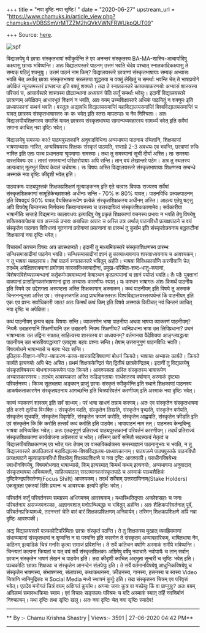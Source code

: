 +++
title = "नवा दृष्टिः नवा सृष्टिः! "
date = "2020-06-27"
upstream_url = "https://www.chamuks.in/article_view.php?chamuks=VDBSSmVrMTZZM2hQVkVWNFRWUkpQUT09"

+++
Source: [here](https://www.chamuks.in/article_view.php?chamuks=VDBSSmVrMTZZM2hQVkVWNFRWUkpQUT09).



![spf](article_img/CHAMU-1593256349jethat_chamu.jpg)

विद्यालयेषु ये छात्राः संस्कृतभाषां स्वीकुर्वन्ति ते एव अनन्तरं
संस्कृतस्य BA-MA-शास्त्रि-आचार्यादिषु कक्ष्यासु छात्राः भविष्यन्ति। अतः
विद्यालयस्तरे पाठनम् उत्तमं भवति चेदेव पश्चात् स्नातकादिकक्ष्यासु ते
सम्यक् पठितुं शक्नुयुः। उत्तमं पाठनं नाम किम्? विद्यालयस्तरे छात्राणां
संस्कृतभाषायाः सम्यक् अभ्यासः भवति चेत् अर्थात् छात्राः संस्कृतभाषया
सरलतया शुद्धतया च वक्तुं लेखितुं च समर्थाः भवन्ति चेत् ते भाषाप्रयोगे
अपेक्षितं न्यूनतमस्तरं प्राप्तवन्तः इति वक्तुं शक्यते। तदा ते
स्नातकस्तरे काव्यव्याकरणयोः अभ्यासं शास्त्रस्य परिचयं च, आचार्यस्तरे
शास्त्रस्य प्रौढग्रन्थानां अध्ययनं चेति कर्तुं समर्थाः भवेयुः। इदानीं
विद्यालयस्तरे छात्राणाम् अपेक्षितम् आधारभूतं शिक्षणं न भवति, अतः वयम्
उच्चशिक्षास्तरे अधिकं पाठयितुं न शक्नुमः इति प्राध्यापकानां कथनं भवति।
वस्तुतः अद्यावधि विद्यालयसमाप्तिं महाविद्यालयसमाप्तिं
विश्वविद्यालयसमाप्तिं च यावत् छात्रस्य संस्कृतभाषास्तरः कः कः भवेत् इति
स्तराः मापदण्डाः च नैव निश्चिताः। अतः विद्यालयीयशिक्षणस्य समाप्तिं यावत्
छात्रस्य संस्कृतभाषया सामान्यव्यवहारस्य सामर्थ्यं भवेत् इति सर्वेषां
समाना काचित् नवा दृष्टिः भवेत्।  
  
विद्यालयेषु समस्याः काः? पाठ्यपुस्तकानि अनुवादविधिना अन्यभाषया पाठनाय
रचितानि, शिक्षकाणां भाषणाभ्यासः नास्ति, अन्यविषयस्य शिक्षकः संस्कृतं
पाठयति, सप्ताहे 2-3 अवधयः एव भवन्ति, छात्राणां रुचिः नास्ति इति एताः
पञ्च प्रधानतया श्रूयमाणाः समस्याः। तथा तु समस्यानां सूची दीर्घा अस्ति।
ताः समस्याः वास्तविक्यः एव। तासां समस्यानां परिहारोपायाः अपि सन्ति। तान्
वयं लेखान्तरे पठेम। अत्र तु स्थलस्य अल्पत्वात् मूलभूतं विषयं केवलं
चर्चयामः। सः विषयः अस्ति विद्यालयस्तरे संस्कृतभाषायाः शिक्षणस्य सम्बन्धे
अस्माकं नवा दृष्टिः कीदृशी भवेत् इति।  
  
पाठ्यक्रमः पाठ्यपुस्तकं शिक्षकप्रशिक्षणं मूल्याङ्कनम् इति एते चत्वारः
विषयाः राज्यस्य सर्वेषां संस्कृतशिक्षकाणां सामूहिकेच्छाशक्तेः अधीनाः
सन्ति - 70% तः 80% यावत्। पाठनविधिः प्रत्यक्षपाठनम् इति विषयद्वयं 90%
यावत् वैयक्तिकरूपेण प्रत्येकं संस्कृतशिक्षकस्य अधीनम् अस्ति। आहत्य एतेषु
षट्सु अपि विषयेषु चिन्तनस्य निर्णयस्य क्रियान्वयनस्य च उत्तरदायित्वं
संस्कृतशिक्षकाणामेव। सर्वकारीया भाषानीतिः सप्ताहे विद्यमानाः कालावधयः
इत्यादिषु येषु प्रकृतं शिक्षकाणां वचनस्य प्रभावः न भवति तेषु विषयेषु
शक्तिव्ययापेक्षया यत्र अस्माकं प्रभावः अबाधितः अपारः च अस्ति तत्र
अर्थात् पाठनविधौ प्रत्यक्षपाठने च वयं संस्कृतेन पाठनाय विविधानां
नूतनानां प्रयोगाणां प्रयत्नानां वा प्रारम्भं तु कुर्याम इति
संस्कृतोन्नयनाय बद्धकटीनां शिक्षकाणां नवा दृष्टिः भवेत्।  
  
विचारार्थं कश्चन विषयः अत्र उपस्थाप्यते। इदानीं तु माध्यमिकस्तरे
संस्कृतशिक्षणस्य प्रारम्भः सन्धिसमासादीनां पाठनेन भवति। सन्धिसमासादीनां
ज्ञानं तु काव्याध्ययनाय शास्त्राध्ययनाय च आवश्यकम्। न तु भाषया
व्यवहाराय। तेषां पाठनं स्नातकस्तरे भवितुम् अर्हति। भाषया विविधकार्याणि
करणीयानि चेत् तदर्थम् अपेक्षितवाक्यानां प्रयोगाय कारकविभक्त्यादीनां,
प्रमुख-परिमित-शब्द-धातु-रूपाणां, विशेषणविशेष्यसम्बन्धानां
कर्तृकर्मभाववाच्यानां केषाञ्चन कृत्प्रत्ययानां च ज्ञानं पर्याप्तं भवति।
तैः पदैः युक्तानां वाक्यानां प्रासङ्गिकसंभाषणानां द्वारा अभ्यासः कारणीयः
स्यात्। यः कश्चन भाषागतः अंशः किमर्थं पाठनीयः इति विषये एव उद्देशगता
अस्पष्टता अस्ति शिक्षकाणाम् अस्माकम्। कथं पाठनीयम् इति विषये तु अस्माकं
चिन्तनन्यूनता अस्ति एव। संस्कृतजगति अद्य प्राथमिकस्तरतः
विश्वविद्यालयस्तरपर्यन्तं किं पाठनीयम् इति एकः एव प्रश्नः सर्वाधिकारी
जातः! अतः किमर्थं कथं किम् इति विषये अस्माकं किञ्चित् नवं चिन्तनं काचित्
नवा दृष्टिः च अपेक्षिता।  
  
कथं पाठनीयम् इत्यत्र बहवः विषयाः सन्ति। व्याकरणेन भाषा पाठनीया अथवा
भाषया व्याकरणं पाठनीयम्? नियमैः उदाहरणानि शिक्षणीयानि उत उदाहरणैः नियमः
शिक्षणीयः? ध्वनिप्रधाना भाषा उत लिपिप्रधाना? प्रथमं भाषाभ्यासः उत
तद्विना साक्षात् साहित्यस्य शास्त्रस्य वा अध्ययनम्? वर्तमानया वैदेशिक्या
आङ्ग्लपद्धत्या पाठनीयम् उत भारतीयपद्धत्या? एतादृशाः बहवः प्रश्नाः सन्ति।
तेषाम् उत्तरानुगुणं पाठनविधिः भवति। विषयबोधने भाषाभ्यासे च बहवः भेदाः
सन्ति।  
इतिहास-विज्ञान-गणित-व्याकरण-काव्य-शास्त्रादिविषयाणां बोधनं क्रियते।
भाषायाः अभ्यासः कार्यते। क्रियते कार्यते इत्यनयोः अपि भेदः अस्ति। प्रथमं
शिक्षककेन्द्रितं चेत् द्वितीयं छात्रकेन्द्रितम्। इदानीं तु विद्यालयेषु
संस्कृतविषयस्य बोधनात्मकरूपेण पाठः क्रियते। आवश्यकता अस्ति संस्कृतस्य
भाषारूपेण अभ्यासकारणस्य। तदर्थम् आवश्यकता अस्ति रूढिङ्गतायाः सार्धशतस्य
वर्षाणाम् अस्माकं दृष्ट्याः परिवर्तनस्य। किञ्च सुलभतया अङ्कान् प्राप्तुं
छात्राः संस्कृतं स्वीकुर्वन्ति इति स्थाने शिक्षकाणां पाठनस्य
आकर्षकताकारणेन संस्कृतपठनाय आगच्छन्ति इति चित्रपरिवर्तनं करणीयम् इति
अस्माकं नवा दृष्टिः भवेत्।  
  
काव्यं व्याकरणं शास्त्रम् इति सर्वं साध्यम्। परं भाषा साधनं तन्नाम
करणम्। अतः एव संस्कृतेन संस्कृतभाषया इति करणे तृतीया विभक्तिः। संस्कृतेन
वदति, संस्कृतेन लिखति, संस्कृतेन पृच्छति, संस्कृतेन वर्णयति, संस्कृतेन
सूचयति, संस्कृतेन विवृणोति, संस्कृतेन क्रयणं करोति, संस्कृतेन आह्वयति,
संस्कृतेन क्रीडति इति एवं संस्कृतेन किं किं करोति तत्सर्वं कथं करोति इति
पाठयेम। भाषापाठनं नाम तत्। पाठनस्य केन्द्रबिन्दुः भाषया अभिव्यक्तिः
भवेत्। अतः एतदनुगुणं प्रतिराज्यं पाठ्यपुस्तकानां परिवर्तनं कारणीयम्।
तदर्थं प्रतिराज्यं संस्कृतशिक्षकाणां कार्ययोजना अग्रेसरत्वं च भवेत्।
तस्मिन् कार्ये समितौ सदस्यत्वं नेतृत्वं च विद्यालयीयशिक्षकाणाम् एव भवेत्
यतः तेषाम् एव वास्तविकक्षेत्रस्य समस्याज्ञानं पाठनानुभवः च भवति, न तु
विद्यालयस्तरे अपाठितवतां महाविद्यालय-विश्वविद्यालय-प्राध्यापकानाम्।
पाठ्यक्रमे पाठ्यपुस्तके पाठनविधौ प्रत्यक्षपाठने मूल्याङ्कनविधौ शिक्षकेषु
शिक्षकप्रशिक्षणे च नवा दृष्टिः आवश्यकी। पराधीनविषयेभ्यः स्वाधीनविषयेषु,
विषयबोधनात् भाषाभ्यासे, किम् इत्यस्मात् किमर्थं कथम् इत्यनयोः, अन्यभाषया
अनुवादात् संस्कृतभाषया अभिव्यक्तौ, साहित्यपाठात् सरलमानकसंस्कृतपाठे च
अस्माकं पाञ्चशैक्षिकं दृष्टिकेन्द्रपरिवर्तनम्(Focus Shift) आवश्यकम्।
तदर्थं सर्वेषाम् उत्तरदायिनाम्(Stake Holders) एकसूत्रता एकस्यां दिशि
प्रयत्नः च आवश्यकः इत्यपि दृष्टिः भवेत्।  
  
परिवर्तनं कर्तुं परिवर्तनस्य समग्रस्य अधिगमनम् आवश्यकम्।
यथास्थितितृप्ताः अक्लेशसहाः च जनाः परिवर्तनाय असज्जमनस्काः, अज्ञानवशात्
मनोग्रन्थिबद्धाः च भवितुम् अर्हन्ति। अतः शैक्षिकपरिवर्तनात् पूर्वं,
परिवर्तनप्रक्रियामध्ये, तदनन्तरं चेति वारं वारं शिक्षकप्रशिक्षणम्
अनिवार्यम्। तस्मिन् शिक्षकप्रशिक्षणे अपि नवा दृष्टिः आवश्यकी।  
  
अद्य विद्यालयस्तरे पञ्चकोटिपरिमिताः छात्राः संस्कृतं पठन्ति। ते तु
शिक्षकस्य मुखात् व्यवह्रियमाणां संभाष्यमाणां संस्कृतभाषां न शृण्वन्ति न
वा पश्यन्ति इति कारणेन ते संस्कृतम् अव्यावहारिकम्, भाषितभाषा नैव, कठिनम्
इत्यादिकं चित्रं मनसि कृत्वा समाजं प्रविशन्ति। ते सर्वे कतिचन वर्षाणि
अस्माकं समीपे भविष्यन्ति। चिन्त्यतां कल्पना क्रियतां च यत् वयं सर्वे
संस्कृतशिक्षकाः अग्रिमेषु वर्षेषु नवाचारैः नवोपायैः च तान् सर्वान्
छात्रान् संस्कृतेन भाषणं लेखनं च पाठयेम इति। तदा कीदृशी काचित् अद्भुता
सुन्दरी च सृष्टिः भवेत् इति। पञ्चकोटिः छात्राः शिक्षकाः च संस्कृतेन
आनन्देन संलपेयुः इति। ते सर्वे वर्तमानविषयेषु आधुनिकविषयेषु च संस्कृतेन
भाषणस्य, संभाषणस्य, संलापस्य, कथाकथनस्य, क्रीडनस्य, गानस्य, हसनस्य च
स्वस्य Video चित्राणि ध्वनिमुद्रिकाः च Social Media मध्ये स्थापनं
कुर्युः इति। तदा संस्कृतस्य चित्रम् एव परिवृत्तं भवेत्। एतदेव मनोगतं
चित्रं वयम् अक्षिगतं कुर्याम। अगमाः जनाः कुत्र वा गच्छेयुः किं वा
प्राप्नुयुः? अतः वयम् अविलम्बं समारब्धक्रियाः स्याम। एवं विचारः सङ्कल्पः
परिश्रमः च यदि अस्माकं स्यात् तर्हि नवनिर्माणं निश्चप्रचम्। यथा दृष्टिः
तथा सृष्टिः खलु। अतः नवा दृष्टिः चेत् नवा सृष्टिः स्यादेव!  

------------------------------------------------------------------------

** By :- Chamu Krishna Shastry \| Views:- 3591 \| 27-06-2020 04:42
PM**  

------------------------------------------------------------------------


